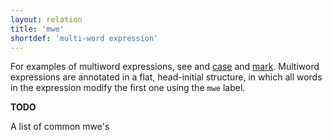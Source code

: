```yaml
---
layout: relation
title: 'mwe'
shortdef: 'multi-word expression'
---
```


For examples of multiword expressions, see and [case]() and [mark](). 
Multiword expressions are annotated in a flat, head-initial structure,
in which all words in the expression modify the first one using the
`mwe` label.

**TODO** 

A list of common mwe's